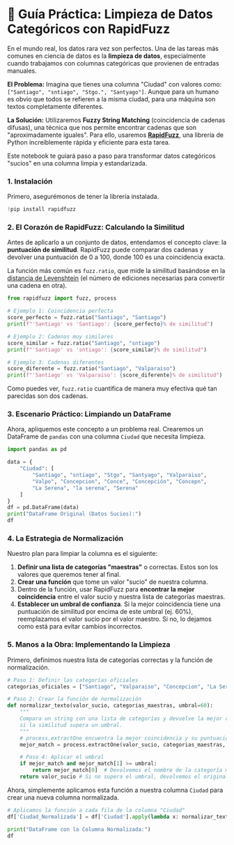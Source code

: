 
# 💎 Guía Práctica: Limpieza de Datos Categóricos con RapidFuzz

En el mundo real, los datos rara vez son perfectos. Una de las tareas más comunes en ciencia de datos es la **limpieza de datos**, especialmente cuando trabajamos con columnas categóricas que provienen de entradas manuales.

**El Problema:**
Imagina que tienes una columna "Ciudad" con valores como: `["Santiago", "sntiago", "Stgo.", "Santyago"]`. Aunque para un humano es obvio que todos se refieren a la misma ciudad, para una máquina son textos completamente diferentes.

**La Solución:**
Utilizaremos **Fuzzy String Matching** (coincidencia de cadenas difusas), una técnica que nos permite encontrar cadenas que son "aproximadamente iguales". Para ello, usaremos **[RapidFuzz](https://github.com/maxbachmann/RapidFuzz)**, una librería de Python increíblemente rápida y eficiente para esta tarea.

Este notebook te guiará paso a paso para transformar datos categóricos "sucios" en una columna limpia y estandarizada.

### 1\. Instalación

Primero, asegurémonos de tener la librería instalada.

```python
!pip install rapidfuzz
```

### 2\. El Corazón de RapidFuzz: Calculando la Similitud

Antes de aplicarlo a un conjunto de datos, entendamos el concepto clave: la **puntuación de similitud**. RapidFuzz puede comparar dos cadenas y devolver una puntuación de 0 a 100, donde 100 es una coincidencia exacta.

La función más común es `fuzz.ratio`, que mide la similitud basándose en la [distancia de Levenshtein](https://es.wikipedia.org/wiki/Distancia_de_Levenshtein) (el número de ediciones necesarias para convertir una cadena en otra).

```python
from rapidfuzz import fuzz, process

# Ejemplo 1: Coincidencia perfecta
score_perfecto = fuzz.ratio("Santiago", "Santiago")
print(f"'Santiago' vs 'Santiago': {score_perfecto}% de similitud")

# Ejemplo 2: Cadenas muy similares
score_similar = fuzz.ratio("Santiago", "sntiago")
print(f"'Santiago' vs 'sntiago': {score_similar}% de similitud")

# Ejemplo 3: Cadenas diferentes
score_diferente = fuzz.ratio("Santiago", "Valparaiso")
print(f"'Santiago' vs 'Valparaiso': {score_diferente}% de similitud")
```

Como puedes ver, `fuzz.ratio` cuantifica de manera muy efectiva qué tan parecidas son dos cadenas.

### 3\. Escenario Práctico: Limpiando un DataFrame

Ahora, apliquemos este concepto a un problema real. Crearemos un DataFrame de `pandas` con una columna `Ciudad` que necesita limpieza.

```python
import pandas as pd

data = {
    "Ciudad": [
        "Santiago", "sntiago", "Stgo", "Santyago", "Valparaiso",
        "Valpo", "Concepcion", "Conce", "Concepción", "Concepn",
        "La Serena", "la serena", "Serena"
    ]
}
df = pd.DataFrame(data)
print("DataFrame Original (Datos Sucios):")
df
```

### 4\. La Estrategia de Normalización

Nuestro plan para limpiar la columna es el siguiente:

1.  **Definir una lista de categorías "maestras"** o correctas. Estos son los valores que queremos tener al final.
2.  **Crear una función** que tome un valor "sucio" de nuestra columna.
3.  Dentro de la función, usar RapidFuzz para **encontrar la mejor coincidencia** entre el valor sucio y nuestra lista de categorías maestras.
4.  **Establecer un umbral de confianza**. Si la mejor coincidencia tiene una puntuación de similitud por encima de este umbral (ej. 60%), reemplazamos el valor sucio por el valor maestro. Si no, lo dejamos como está para evitar cambios incorrectos.

### 5\. Manos a la Obra: Implementando la Limpieza

Primero, definimos nuestra lista de categorías correctas y la función de normalización.

```python
# Paso 1: Definir las categorías oficiales
categorias_oficiales = ["Santiago", "Valparaiso", "Concepcion", "La Serena"]

# Paso 2: Crear la función de normalización
def normalizar_texto(valor_sucio, categorias_maestras, umbral=60):
    """
    Compara un string con una lista de categorías y devuelve la mejor coincidencia
    si la similitud supera un umbral.
    """
    # process.extractOne encuentra la mejor coincidencia y su puntuación
    mejor_match = process.extractOne(valor_sucio, categorias_maestras, scorer=fuzz.ratio)

    # Paso 4: Aplicar el umbral
    if mejor_match and mejor_match[1] >= umbral:
        return mejor_match[0]  # Devolvemos el nombre de la categoría maestra
    return valor_sucio # Si no supera el umbral, devolvemos el original
```

Ahora, simplemente aplicamos esta función a nuestra columna `Ciudad` para crear una nueva columna normalizada.

```python
# Aplicamos la función a cada fila de la columna "Ciudad"
df['Ciudad_Normalizada'] = df['Ciudad'].apply(lambda x: normalizar_texto(x, categorias_oficiales))

print("DataFrame con la Columna Normalizada:")
df
```


